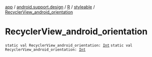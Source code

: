 [app](../../../index.md) / [android.support.design](../../index.md) / [R](../index.md) / [styleable](index.md) / [RecyclerView_android_orientation](./-recycler-view_android_orientation.md)

# RecyclerView_android_orientation

`static val RecyclerView_android_orientation: `[`Int`](https://kotlinlang.org/api/latest/jvm/stdlib/kotlin/-int/index.html)
`static val RecyclerView_android_orientation: `[`Int`](https://kotlinlang.org/api/latest/jvm/stdlib/kotlin/-int/index.html)